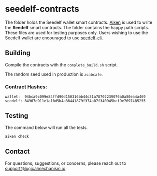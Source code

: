 # **seedelf-contracts**

The folder holds the Seedelf wallet smart contracts. [Aiken](https://aiken-lang.org/) is used to write the **Seedelf** smart contracts. The folder contains the happy path scripts. These files are used for testing purposes only. Users wishing to use the Seedelf wallet are encouraged to use [seedelf-cli](../seedelf-platform/seedelf-cli/README.md).

## Building

Compile the contracts with the `complete_build.sh` script. 

The random seed used in production is `acabcafe`.

### Contract Hashes:

```
wallet:  94bca9c099e84ffd90d150316bb44c31a78702239076a0a80ea4a469
seedelf: 84967d911e1a10d5b4a38441879f374a07f340945bcf9e7697485255
```

## Testing

The command below will run all the tests.
```bash
aiken check
```

## Contact

For questions, suggestions, or concerns, please reach out to support@logicalmechanism.io.